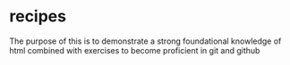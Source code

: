 # recipes
The purpose of this is to demonstrate a strong foundational knowledge of html combined with exercises to become proficient in git and github